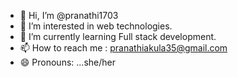 - 👋 Hi, I’m @pranathi1703
- 👀 I’m interested in web technologies.
- 🌱 I’m currently learning Full stack development.
- 📫 How to reach me : pranathiakula35@gmail.com
- 😄 Pronouns: ...she/her

<!---
pranathi1703/pranathi1703 is a ✨ special ✨ repository because its `README.md` (this file) appears on your GitHub profile.
You can click the Preview link to take a look at your changes.
--->
